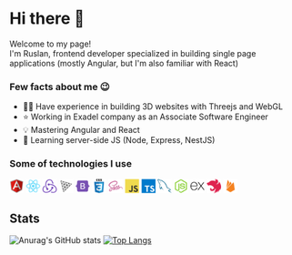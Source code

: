 # Hi there 👋
Welcome to my page!
<br />
I'm Ruslan, frontend developer specialized in building single page applications (mostly Angular, but I'm also familiar with React)
### Few facts about me 😉
- 👨‍💻 Have experience in building 3D websites with Threejs and WebGL
- ⭐ Working in Exadel company as an Associate Software Engineer
- 💡 Mastering Angular and React
- 🧐 Learning server-side JS (Node, Express, NestJS)
### Some of technologies I use
<p align="left">
<img src="https://raw.githubusercontent.com/devicons/devicon/master/icons/angularjs/angularjs-original.svg" alt="angular-js" width="25" height="25" />
<img src="https://raw.githubusercontent.com/devicons/devicon/master/icons/react/react-original.svg" alt="react" width="25" height="25" />
<img src="https://raw.githubusercontent.com/devicons/devicon/master/icons/redux/redux-original.svg" alt="redux" width="25" height="25" /> 
<img src="https://raw.githubusercontent.com/devicons/devicon/master/icons/threejs/threejs-original.svg" alt="angular-js" width="25" height="25" />  
<img src="https://raw.githubusercontent.com/devicons/devicon/master/icons/bootstrap/bootstrap-plain.svg" alt="bootstrap" width="25" height="25" />
<img src="https://raw.githubusercontent.com/devicons/devicon/master/icons/css3/css3-original-wordmark.svg" alt="css3" width="25" height="25" />
<img src="https://raw.githubusercontent.com/devicons/devicon/master/icons/sass/sass-original.svg" alt="css3" width="25" height="25" />
<img src="https://raw.githubusercontent.com/devicons/devicon/master/icons/javascript/javascript-original.svg" alt="javascript" width="25" height="25" />
<img src="https://raw.githubusercontent.com/devicons/devicon/master/icons/typescript/typescript-original.svg" alt="typescript" width="25" height="25" />
<img src="https://raw.githubusercontent.com/devicons/devicon/master/icons/mysql/mysql-original.svg" alt="mysql" width="25" height="25" />
<img src="https://raw.githubusercontent.com/devicons/devicon/master/icons/nodejs/nodejs-original.svg" alt="nodejs" width="25" height="25" />
<img src="https://raw.githubusercontent.com/devicons/devicon/master/icons/express/express-original.svg" alt="express" width="25" height="25" />
<img src="https://raw.githubusercontent.com/devicons/devicon/master/icons/nestjs/nestjs-plain.svg" alt="nestjs" width="25" height="25" />
<img src="https://raw.githubusercontent.com/devicons/devicon/master/icons/firebase/firebase-plain.svg" alt="firebase" width="25" height="25" />
</p>

## Stats
![Anurag's GitHub stats](https://github-readme-stats.vercel.app/api?username=KuznetsovR&count_private=true&show_icons=true&theme=tokyonight&hide_title=true)
[![Top Langs](https://github-readme-stats.vercel.app/api/top-langs/?username=KuznetsovR&count_private=true&show_icons=true&theme=tokyonight&layout=compact&langs_count=8)](https://github.com/anuraghazra/github-readme-stats)
